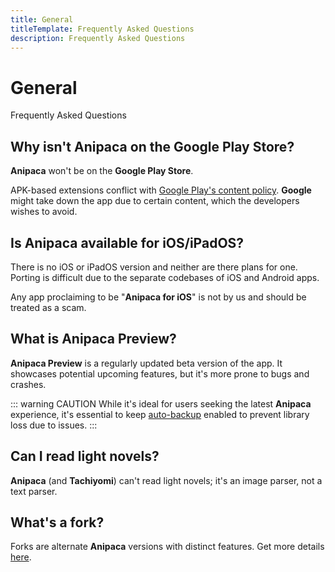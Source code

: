 ```yaml
---
title: General
titleTemplate: Frequently Asked Questions
description: Frequently Asked Questions
---
```


# General
Frequently Asked Questions

## Why isn't Anipaca on the Google Play Store?
**Anipaca** won't be on the **Google Play Store**.

APK-based extensions conflict with [Google Play's content policy](https://play.google.com/about/developer-content-policy/).
**Google** might take down the app due to certain content, which the developers wishes to avoid.

## Is Anipaca available for iOS/iPadOS?
There is no iOS or iPadOS version and neither are there plans for one.
Porting is difficult due to the separate codebases of iOS and Android apps.

Any app proclaiming to be "**Anipaca for iOS**" is not by us and should be treated as a scam.

## What is Anipaca Preview?
**Anipaca Preview** is a regularly updated beta version of the app.
It showcases potential upcoming features, but it's more prone to bugs and crashes.

::: warning CAUTION
While it's ideal for users seeking the latest **Anipaca** experience, it's essential to keep [auto-backup](/docs/guides/backups#enabling-automatic-backups) enabled to prevent library loss due to issues.
:::

## Can I read light novels?
**Anipaca** (and **Tachiyomi**) can't read light novels; it's an image parser, not a text parser.

## What's a fork?
Forks are alternate **Anipaca** versions with distinct features.
Get more details [here](/forks/).
